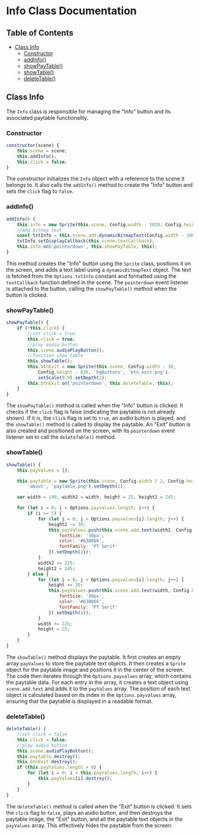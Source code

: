 # Info Class Documentation

## Table of Contents

- [Class Info](#class-info)
    - [Constructor](#constructor)
    - [addInfo()](#addinfo)
    - [showPayTable()](#showpaytable)
    - [showTable()](#showtable)
    - [deleteTable()](#deletetable)

## Class Info

The `Info` class is responsible for managing the "Info" button and its associated paytable functionality.

### Constructor

```javascript
constructor(scene) {
    this.scene = scene;
    this.addInfo();
    this.click = false;
}
```

The constructor initializes the `Info` object with a reference to the scene it belongs to. It also calls the `addInfo()` method to create the "Info" button and sets the `click` flag to `false`.

### addInfo()

```javascript
addInfo() {
    this.info = new Sprite(this.scene, Config.width - 1020, Config.height - 50, 'bgButtons', 'btn-info.png');
    //add bitmap text
    const txtInfo = this.scene.add.dynamicBitmapText(Config.width - 1060, Config.height - 70, 'txt_bitmap', Options.txtInfo, 38);
    txtInfo.setDisplayCallback(this.scene.textCallback);
    this.info.on('pointerdown', this.showPayTable, this);
}
```

This method creates the "Info" button using the `Sprite` class, positions it on the screen, and adds a text label using a `dynamicBitmapText` object. The text is fetched from the `Options.txtInfo` constant and formatted using the `textCallback` function defined in the scene.  The `pointerdown` event listener is attached to the button, calling the `showPayTable()` method when the button is clicked.

### showPayTable()

```javascript
showPayTable() {
    if (!this.click) {
        //set click = true
        this.click = true;
        //play audio button
        this.scene.audioPlayButton();
        //function show table
        this.showTable();
        this.btnExit = new Sprite(this.scene, Config.width - 30,
            Config.height - 635, 'bgButtons', 'btn_exit.png').
            setScale(0.9).setDepth(1);
        this.btnExit.on('pointerdown', this.deleteTable, this);
    }
}
```

The `showPayTable()` method is called when the "Info" button is clicked. It checks if the `click` flag is false (indicating the paytable is not already shown). If it is, the `click` flag is set to `true`, an audio button is played, and the `showTable()` method is called to display the paytable.  An "Exit" button is also created and positioned on the screen, with its `pointerdown` event listener set to call the `deleteTable()` method.

### showTable()

```javascript
showTable() {
    this.payValues = [];

    this.paytable = new Sprite(this.scene, Config.width / 2, Config.height / 2,
        'about', 'paytable.png').setDepth(1);

    var width = 190, width2 = width, height = 25, height2 = 245;

    for (let i = 0; i < Options.payvalues.length; i++) {
        if (i >= 5) {
            for (let j = 0; j < Options.payvalues[i].length; j++) {
                height2 -= 30;
                this.payValues.push(this.scene.add.text(width2, Config.height / 2 + height2, Options.payvalues[i][j], {
                    fontSize: '30px',
                    color: '#630066',
                    fontFamily: 'PT Serif'
                }).setDepth(1));
            }
            width2 += 225;
            height2 = 245;
        } else {
            for (let j = 0; j < Options.payvalues[i].length; j++) {
                height += 30;
                this.payValues.push(this.scene.add.text(width, Config.height / 2 - height, Options.payvalues[i][j], {
                    fontSize: '30px',
                    color: '#630066',
                    fontFamily: 'PT Serif'
                }).setDepth(1));
            }
            width += 225;
            height = 25;
        }
    }
}
```

The `showTable()` method displays the paytable. It first creates an empty array `payValues` to store the paytable text objects. It then creates a `Sprite` object for the paytable image and positions it in the center of the screen.  The code then iterates through the `Options.payvalues` array, which contains the paytable data.  For each entry in the array, it creates a text object using `scene.add.text` and adds it to the `payValues` array. The position of each text object is calculated based on its index in the `Options.payvalues` array, ensuring that the paytable is displayed in a readable format.

### deleteTable()

```javascript
deleteTable() {
    //set click = false
    this.click = false;
    //play audio button
    this.scene.audioPlayButton();
    this.paytable.destroy();
    this.btnExit.destroy();
    if (this.payValues.length > 0) {
        for (let i = 0; i < this.payValues.length; i++) {
            this.payValues[i].destroy();
        }
    }
}
```

The `deleteTable()` method is called when the "Exit" button is clicked. It sets the `click` flag to `false`, plays an audio button, and then destroys the paytable image, the "Exit" button, and all the paytable text objects in the `payValues` array. This effectively hides the paytable from the screen.
